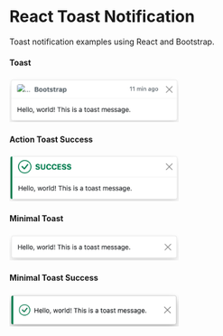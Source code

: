 # React Toast Notification
Toast notification examples using React and Bootstrap.

#### Toast
<p>
  <img src="./docs/img/toast.png" alt="Default data" width="300">
</p>

#### Action Toast Success
<p>
  <img src="./docs/img/toast-success.png" alt="Default data" width="300">
</p>

#### Minimal Toast
<p>
  <img src="./docs/img/toast-minimal.png" alt="Default data" width="300">
</p>

#### Minimal Toast Success
<p>
  <img src="./docs/img/toast-minimal-success.png" alt="Default data" width="300">
</p>